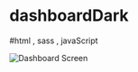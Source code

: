 # dashboardDark  
#html , sass , javaScript 

![Dashboard Screen](https://github.com/sh22o/dashboardDark/assets/100959685/1df0bd5b-fa48-441e-abaa-348b24388566)
